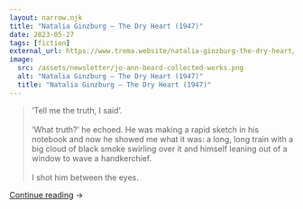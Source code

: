 ```yaml
---
layout: narrow.njk
title: "Natalia Ginzburg – The Dry Heart (1947)"
date: 2023-05-27
tags: [fiction]
external_url: https://www.trema.website/natalia-ginzburg-the-dry-heart/?ref=daniel.pizza
image:
  src: /assets/newsletter/jo-ann-beard-collected-works.png
  alt: "Natalia Ginzburg – The Dry Heart (1947)"
  title: "Natalia Ginzburg – The Dry Heart (1947)"
---
```


> ‘Tell me the truth, I said’. \
> \
> ‘What truth?’ he echoed. He was making a rapid sketch in his notebook and now he showed me what it was: a long, long train with a big cloud of black smoke swirling over it and himself leaning out of a window to wave a handkerchief.\
> \
> I shot him between the eyes. 

<a href="{{ external_url }}" title="Read my recommendation for The Dry Heart by Natalia Ginzburg" rel="external" target="_blank">Continue reading</a> →
